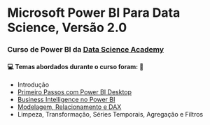 # Microsoft Power BI Para Data Science, Versão 2.0 
### Curso de Power BI da [Data Science Academy](https://www.datascienceacademy.com.br/course?courseid=microsoft-power-bi-para-data-science) 
#### :computer: Temas abordados durante o curso foram: :rocket: 
- Introdução 
- [Primeiro Passos com Power BI Desktop](https://github.com/romulovieira777/Power_BI_Data_Science_Academy_2.0/tree/master/Cap%C3%ADtulo%2002) 
- [Business Intelligence no Power BI](https://github.com/romulovieira777/Power_BI_Data_Science_Academy_2.0/tree/master/Cap%C3%ADtulo%2003)
- [Modelagem, Relacionamento e DAX](https://github.com/romulovieira777/Power_BI_Data_Science_Academy_2.0/tree/master/Cap%C3%ADtulo%2004)
- Limpeza, Transformação, Séries Temporais, Agregação e Filtros
